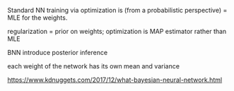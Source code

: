 
Standard NN training via optimization is (from a probabilistic perspective) = MLE for the weights.

regularization = prior on weights; optimization is MAP estimator rather than MLE

BNN introduce posterior inference 

each weight of the network has its own mean and variance

https://www.kdnuggets.com/2017/12/what-bayesian-neural-network.html
